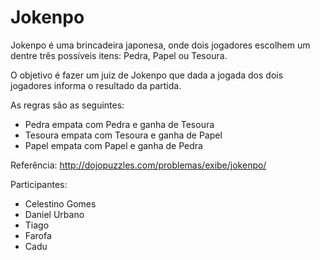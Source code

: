 # Jokenpo

Jokenpo é uma brincadeira japonesa, onde dois jogadores escolhem um dentre três possíveis itens: Pedra, Papel ou Tesoura.

O objetivo é fazer um juiz de Jokenpo que dada a jogada dos dois jogadores informa o resultado da partida.

As regras são as seguintes:

* Pedra empata com Pedra e ganha de Tesoura
* Tesoura empata com Tesoura e ganha de Papel
* Papel empata com Papel e ganha de Pedra

Referência: <http://dojopuzzles.com/problemas/exibe/jokenpo/>

Participantes:

* Celestino Gomes
* Daniel Urbano
* Tiago
* Farofa
* Cadu
